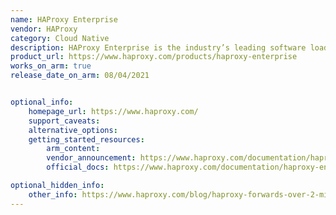 ```yaml
---
name: HAProxy Enterprise
vendor: HAProxy
category: Cloud Native
description: HAProxy Enterprise is the industry’s leading software load balancer. It powers modern application delivery at any scale and in any environment, providing the utmost performance, observability and security.
product_url: https://www.haproxy.com/products/haproxy-enterprise
works_on_arm: true
release_date_on_arm: 08/04/2021


optional_info:
    homepage_url: https://www.haproxy.com/
    support_caveats:
    alternative_options:
    getting_started_resources:
        arm_content: 
        vendor_announcement: https://www.haproxy.com/documentation/haproxy-enterprise/release-notes/#version-2.4r1
        official_docs: https://www.haproxy.com/documentation/haproxy-enterprise/getting-started/installation/linux/

optional_hidden_info:
    other_info: https://www.haproxy.com/blog/haproxy-forwards-over-2-million-http-requests-per-second-on-a-single-aws-arm-instance
---
```

